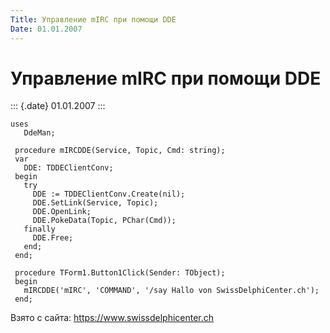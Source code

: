```yaml
---
Title: Управление mIRC при помощи DDE
Date: 01.01.2007
---
```



Управление mIRC при помощи DDE
==============================

::: {.date}
01.01.2007
:::

    uses
       DdeMan;
     
     procedure mIRCDDE(Service, Topic, Cmd: string);
     var
       DDE: TDDEClientConv;
     begin
       try
         DDE := TDDEClientConv.Create(nil);
         DDE.SetLink(Service, Topic);
         DDE.OpenLink;
         DDE.PokeData(Topic, PChar(Cmd));
       finally
         DDE.Free;
       end;
     end;
     
     procedure TForm1.Button1Click(Sender: TObject);
     begin
       mIRCDDE('mIRC', 'COMMAND', '/say Hallo von SwissDelphiCenter.ch');
     end;

Взято с сайта: <https://www.swissdelphicenter.ch>
